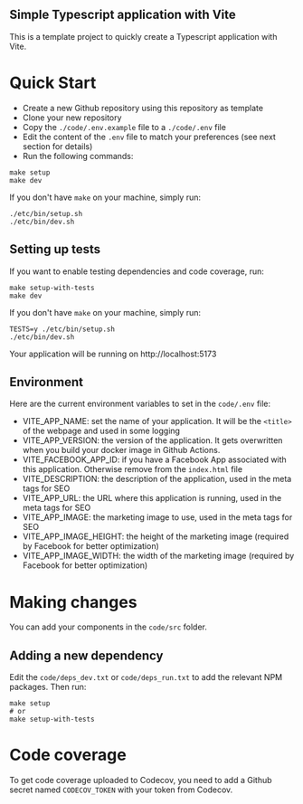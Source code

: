 ## Simple Typescript application with Vite

This is a template project to quickly create a Typescript application with Vite.

# Quick Start

- Create a new Github repository using this repository as template
- Clone your new repository
- Copy the `./code/.env.example` file to a `./code/.env` file
- Edit the content of the `.env` file to match your preferences (see next section for details)
- Run the following commands:

```
make setup
make dev
```

If you don't have `make` on your machine, simply run:

```
./etc/bin/setup.sh
./etc/bin/dev.sh
```

## Setting up tests

If you want to enable testing dependencies and code coverage, run:

```
make setup-with-tests
make dev
```

If you don't have `make` on your machine, simply run:

```
TESTS=y ./etc/bin/setup.sh
./etc/bin/dev.sh
```

Your application will be running on http://localhost:5173

## Environment

Here are the current environment variables to set in the `code/.env` file:

- VITE_APP_NAME: set the name of your application. It will be the `<title>` of the webpage and used in some logging
- VITE_APP_VERSION: the version of the application. It gets overwritten when you build your docker image in Github Actions.
- VITE_FACEBOOK_APP_ID: if you have a Facebook App associated with this application. Otherwise remove from the `index.html` file
- VITE_DESCRIPTION: the description of the application, used in the meta tags for SEO
- VITE_APP_URL: the URL where this application is running, used in the meta tags for SEO
- VITE_APP_IMAGE: the marketing image to use, used in the meta tags for SEO
- VITE_APP_IMAGE_HEIGHT: the height of the marketing image (required by Facebook for better optimization)
- VITE_APP_IMAGE_WIDTH: the width of the marketing image (required by Facebook for better optimization)

# Making changes

You can add your components in the `code/src` folder.

## Adding a new dependency

Edit the `code/deps_dev.txt` or `code/deps_run.txt` to add the relevant NPM packages. Then run:

```
make setup
# or
make setup-with-tests
```

# Code coverage

To get code coverage uploaded to Codecov, you need to add a Github secret named `CODECOV_TOKEN` with your token from Codecov.
